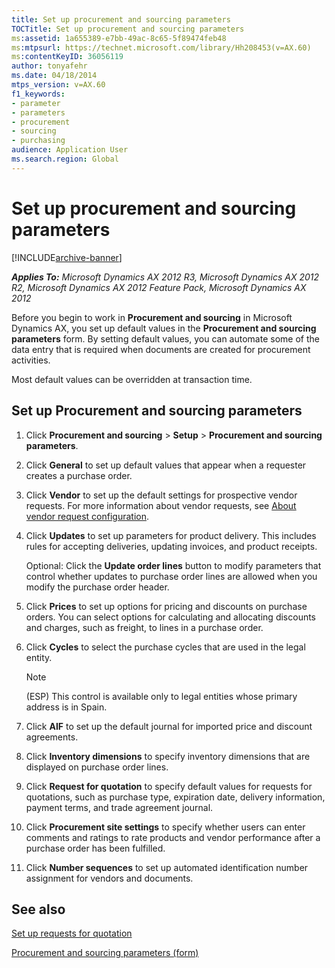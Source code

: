 ```yaml
---
title: Set up procurement and sourcing parameters
TOCTitle: Set up procurement and sourcing parameters
ms:assetid: 1a655389-e7bb-49ac-8c65-5f89474feb48
ms:mtpsurl: https://technet.microsoft.com/library/Hh208453(v=AX.60)
ms:contentKeyID: 36056119
author: tonyafehr
ms.date: 04/18/2014
mtps_version: v=AX.60
f1_keywords:
- parameter
- parameters
- procurement
- sourcing
- purchasing
audience: Application User
ms.search.region: Global
---
```


# Set up procurement and sourcing parameters 


[!INCLUDE[archive-banner](includes/archive-banner.md)]


_**Applies To:** Microsoft Dynamics AX 2012 R3, Microsoft Dynamics AX 2012 R2, Microsoft Dynamics AX 2012 Feature Pack, Microsoft Dynamics AX 2012_

Before you begin to work in **Procurement and sourcing** in Microsoft Dynamics AX, you set up default values in the **Procurement and sourcing parameters** form. By setting default values, you can automate some of the data entry that is required when documents are created for procurement activities.

Most default values can be overridden at transaction time.

## Set up Procurement and sourcing parameters

1.  Click **Procurement and sourcing** \> **Setup** \> **Procurement and sourcing parameters**.

2.  Click **General** to set up default values that appear when a requester creates a purchase order.

3.  Click **Vendor** to set up the default settings for prospective vendor requests. For more information about vendor requests, see [About vendor request configuration](about-vendor-request-configuration.md).

4.  Click **Updates** to set up parameters for product delivery. This includes rules for accepting deliveries, updating invoices, and product receipts.
    
    Optional: Click the **Update order lines** button to modify parameters that control whether updates to purchase order lines are allowed when you modify the purchase order header.

5.  Click **Prices** to set up options for pricing and discounts on purchase orders. You can select options for calculating and allocating discounts and charges, such as freight, to lines in a purchase order.

6.  Click **Cycles** to select the purchase cycles that are used in the legal entity.
    

    > [!NOTE]
    > <P>(ESP) This control is available only to legal entities whose primary address is in Spain.</P>



7.  Click **AIF** to set up the default journal for imported price and discount agreements.

8.  Click **Inventory dimensions** to specify inventory dimensions that are displayed on purchase order lines.

9.  Click **Request for quotation** to specify default values for requests for quotations, such as purchase type, expiration date, delivery information, payment terms, and trade agreement journal.

10. Click **Procurement site settings** to specify whether users can enter comments and ratings to rate products and vendor performance after a purchase order has been fulfilled.

11. Click **Number sequences** to set up automated identification number assignment for vendors and documents.

## See also

[Set up requests for quotation](set-up-requests-for-quotation.md)

[Procurement and sourcing parameters (form)](https://technet.microsoft.com/library/hh208706\(v=ax.60\))

  


